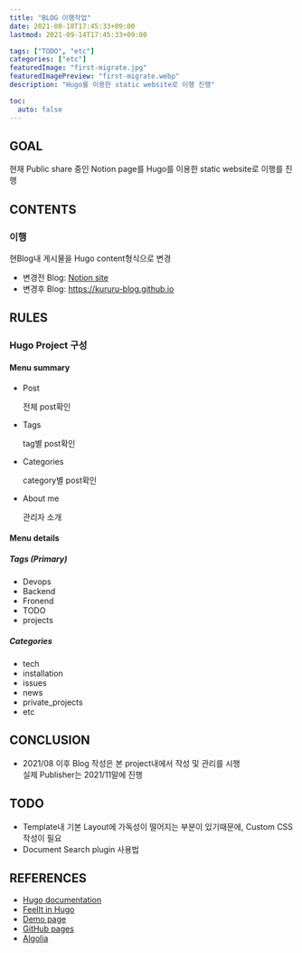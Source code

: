 ```yaml
---
title: "BLOG 이행작업"
date: 2021-08-18T17:45:33+09:00
lastmod: 2021-09-14T17:45:33+09:00

tags: ["TODO", "etc"]
categories: ["etc"]
featuredImage: "first-migrate.jpg"
featuredImagePreview: "first-migrate.webp"
description: "Hugo를 이용한 static website로 이행 진행"

toc:
  auto: false
---
```


<!--more-->

## GOAL

현재 Public share 중인 Notion page를 Hugo를 이용한 static website로 이행를 진행

## CONTENTS

### 이행

현Blog내 게시물을 Hugo content형식으로 변경

- 변경전 Blog: [Notion site](https://bold-cathedral-92b.notion.site/RICK_Tech_Blog-6e1355dce8264cccbdd9b2e5ba949477)
- 변경후 Blog: <https://kururu-blog.github.io>

## RULES

### Hugo Project 구성

#### Menu summary

- Post

  전체 post확인

- Tags

  tag별 post확인

- Categories

  category별 post확인

- About me

  관리자 소개

#### Menu details

##### Tags (Primary)

- Devops
- Backend
- Fronend
- TODO
- projects

##### Categories

- tech
- installation
- issues
- news
- private_projects
- etc

## CONCLUSION

- 2021/08 이후 Blog 작성은 본 project내에서 작성 및 관리를 시행 \
  실제 Publisher는 2021/11말에 진행

## TODO

- Template내 기본 Layout에 가독성이 떨어지는 부분이 있기때문에, Custom CSS작성이 필요
- Document Search plugin 사용법

## REFERENCES

- [Hugo documentation](https://gohugo.io/documentation/)
- [FeelIt in Hugo](https://themes.gohugo.io/themes/feelit/)
- [Demo page](https://feelit.khusika.com/)
- [GitHub pages](https://docs.github.com/en/pages)
- [Algolia](https://www.algolia.com/)

